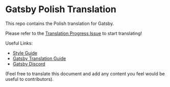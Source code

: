 
# Gatsby Polish Translation

This repo contains the Polish translation for Gatsby.

Please refer to the [Translation Progress Issue](https://github.com/gatsbyjs/gatsby-pl/issues/1) to start translating!

Useful Links:

* [Style Guide](/style-guide.md)
* [Gatsby Translation Guide](https://www.gatsbyjs.org/contributing/gatsby-docs-translation-guide/)
* [Gatsby Discord](https://gatsby.dev/discord)

(Feel free to translate this document and add any content you feel would be useful to contributors).
  
